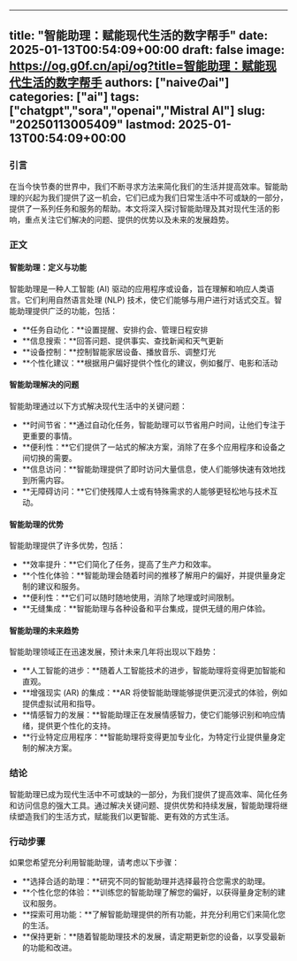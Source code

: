 
---
title: "智能助理：赋能现代生活的数字帮手"
date: 2025-01-13T00:54:09+00:00
draft: false
image: https://og.g0f.cn/api/og?title=智能助理：赋能现代生活的数字帮手
authors: ["naiveのai"]
categories: ["ai"]
tags: ["chatgpt","sora","openai","Mistral AI"]
slug: "20250113005409"
lastmod: 2025-01-13T00:54:09+00:00
---
### 引言

在当今快节奏的世界中，我们不断寻求方法来简化我们的生活并提高效率。智能助理的兴起为我们提供了这一机会，它们已成为我们日常生活中不可或缺的一部分，提供了一系列任务和服务的帮助。本文将深入探讨智能助理及其对现代生活的影响，重点关注它们解决的问题、提供的优势以及未来的发展趋势。

### 正文

#### 智能助理：定义与功能

智能助理是一种人工智能 (AI) 驱动的应用程序或设备，旨在理解和响应人类语言。它们利用自然语言处理 (NLP) 技术，使它们能够与用户进行对话式交互。智能助理提供广泛的功能，包括：

- **任务自动化：**设置提醒、安排约会、管理日程安排
- **信息搜索：**回答问题、提供事实、查找新闻和天气更新
- **设备控制：**控制智能家居设备、播放音乐、调整灯光
- **个性化建议：**根据用户偏好提供个性化的建议，例如餐厅、电影和活动

#### 智能助理解决的问题

智能助理通过以下方式解决现代生活中的关键问题：

- **时间节省：**通过自动化任务，智能助理可以节省用户时间，让他们专注于更重要的事情。
- **便利性：**它们提供了一站式的解决方案，消除了在多个应用程序和设备之间切换的需要。
- **信息访问：**智能助理提供了即时访问大量信息，使人们能够快速有效地找到所需内容。
- **无障碍访问：**它们使残障人士或有特殊需求的人能够更轻松地与技术互动。

#### 智能助理的优势

智能助理提供了许多优势，包括：

- **效率提升：**它们简化了任务，提高了生产力和效率。
- **个性化体验：**智能助理会随着时间的推移了解用户的偏好，并提供量身定制的建议和服务。
- **便利性：**它们可以随时随地使用，消除了地理或时间限制。
- **无缝集成：**智能助理与各种设备和平台集成，提供无缝的用户体验。

#### 智能助理的未来趋势

智能助理领域正在迅速发展，预计未来几年将出现以下趋势：

- **人工智能的进步：**随着人工智能技术的进步，智能助理将变得更加智能和直观。
- **增强现实 (AR) 的集成：**AR 将使智能助理能够提供更沉浸式的体验，例如提供虚拟试用和指导。
- **情感智力的发展：**智能助理正在发展情感智力，使它们能够识别和响应情绪，提供更个性化的支持。
- **行业特定应用程序：**智能助理将变得更加专业化，为特定行业提供量身定制的解决方案。

### 结论

智能助理已成为现代生活中不可或缺的一部分，为我们提供了提高效率、简化任务和访问信息的强大工具。通过解决关键问题、提供优势和持续发展，智能助理将继续塑造我们的生活方式，赋能我们以更智能、更有效的方式生活。

### 行动步骤

如果您希望充分利用智能助理，请考虑以下步骤：

- **选择合适的助理：**研究不同的智能助理并选择最符合您需求的助理。
- **个性化您的体验：**训练您的智能助理了解您的偏好，以获得量身定制的建议和服务。
- **探索可用功能：**了解智能助理提供的所有功能，并充分利用它们来简化您的生活。
- **保持更新：**随着智能助理技术的发展，请定期更新您的设备，以享受最新的功能和改进。